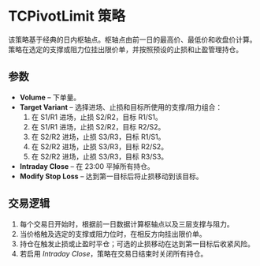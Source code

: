 # TCPivotLimit 策略

该策略基于经典的日内枢轴点。枢轴点由前一日的最高价、最低价和收盘价计算。策略在选定的支撑或阻力位挂出限价单，并按照预设的止损和止盈管理持仓。

## 参数
- **Volume** – 下单量。
- **Target Variant** – 选择进场、止损和目标所使用的支撑/阻力组合：
  1. 在 S1/R1 进场，止损 S2/R2，目标 R1/S1。
  2. 在 S1/R1 进场，止损 S2/R2，目标 R2/S2。
  3. 在 S2/R2 进场，止损 S3/R3，目标 R1/S1。
  4. 在 S2/R2 进场，止损 S3/R3，目标 R2/S2。
  5. 在 S2/R2 进场，止损 S3/R3，目标 R3/S3。
- **Intraday Close** – 在 23:00 平掉所有持仓。
- **Modify Stop Loss** – 达到第一目标后将止损移动到该目标。

## 交易逻辑
1. 每个交易日开始时，根据前一日数据计算枢轴点以及三层支撑与阻力。
2. 当价格触及选定的支撑或阻力位时，在相反方向挂出限价单。
3. 持仓在触发止损或止盈时平仓；可选的止损移动在达到第一目标后收紧风险。
4. 若启用 *Intraday Close*，策略在交易日结束时关闭所有持仓。
